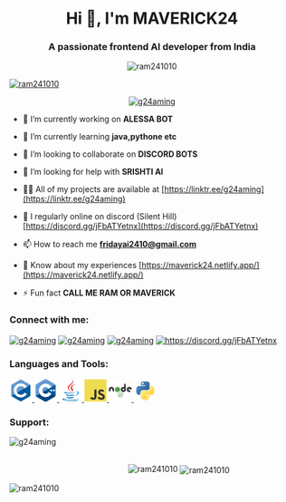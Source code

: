 <h1 align="center">Hi 👋, I'm MAVERICK24</h1>
<h3 align="center">A passionate frontend AI developer from India</h3>

<p align="center"> <img src="https://komarev.com/ghpvc/?username=ram241010&label=Profile%20views&color=0e75b6&style=flat" alt="ram241010" /> </p>

<p align="left"> <a href="https://github.com/ryo-ma/github-profile-trophy"><img src="https://github-profile-trophy.vercel.app/?username=ram241010" alt="ram241010" /></a> </p>

<p align="center"> <a href="https://twitter.com/g24aming" target="blank"><img src="https://img.shields.io/twitter/follow/g24aming?logo=twitter&style=for-the-badge" alt="g24aming" /></a> </p>

<img src="https://media.discordapp.net/attachments/1242875275742543935/1313373884095008808/hacker.gif?ex=674fe63f&is=674e94bf&hm=f3cb4bf4eba9621af5bdb18ce83f91fc2eade96fe06e5b29830245450d5ab241&=&width=652&height=489" width="450px" align="right" alt="">

- 🔭 I’m currently working on **ALESSA BOT**

- 🌱 I’m currently learning **java,pythone etc**

- 👯 I’m looking to collaborate on **DISCORD BOTS**

- 🤝 I’m looking for help with **SRISHTI AI**

- 👨‍💻 All of my projects are available at [https://linktr.ee/g24aming](https://linktr.ee/g24aming)

- 📝 I regularly online on discord (Silent Hill) [https://discord.gg/jFbATYetnx](https://discord.gg/jFbATYetnx)

- 📫 How to reach me **fridayai2410@gmail.com**

- 📄 Know about my experiences [https://maverick24.netlify.app/](https://maverick24.netlify.app/)

- ⚡ Fun fact **CALL ME RAM OR MAVERICK**

<h3 align="left">Connect with me:</h3>
<p align="left">
<a href="https://twitter.com/g24aming" target="blank"><img align="center" src="https://raw.githubusercontent.com/rahuldkjain/github-profile-readme-generator/master/src/images/icons/Social/twitter.svg" alt="g24aming" height="30" width="40" /></a>
<a href="https://instagram.com/g24aming" target="blank"><img align="center" src="https://raw.githubusercontent.com/rahuldkjain/github-profile-readme-generator/master/src/images/icons/Social/instagram.svg" alt="g24aming" height="30" width="40" /></a>
<a href="https://www.youtube.com/c/g24aming" target="blank"><img align="center" src="https://raw.githubusercontent.com/rahuldkjain/github-profile-readme-generator/master/src/images/icons/Social/youtube.svg" alt="g24aming" height="30" width="40" /></a>
<a href="https://discord.gg/https://discord.gg/jFbATYetnx" target="blank"><img align="center" src="https://raw.githubusercontent.com/rahuldkjain/github-profile-readme-generator/master/src/images/icons/Social/discord.svg" alt="https://discord.gg/jFbATYetnx" height="30" width="40" /></a>
</p>

<h3 align="left">Languages and Tools:</h3>
<p align="left"> <a href="https://www.cprogramming.com/" target="_blank" rel="noreferrer"> <img src="https://raw.githubusercontent.com/devicons/devicon/master/icons/c/c-original.svg" alt="c" width="40" height="40"/> </a> <a href="https://www.w3schools.com/cpp/" target="_blank" rel="noreferrer"> <img src="https://raw.githubusercontent.com/devicons/devicon/master/icons/cplusplus/cplusplus-original.svg" alt="cplusplus" width="40" height="40"/> </a> <a href="https://www.java.com" target="_blank" rel="noreferrer"> <img src="https://raw.githubusercontent.com/devicons/devicon/master/icons/java/java-original.svg" alt="java" width="40" height="40"/> </a> <a href="https://developer.mozilla.org/en-US/docs/Web/JavaScript" target="_blank" rel="noreferrer"> <img src="https://raw.githubusercontent.com/devicons/devicon/master/icons/javascript/javascript-original.svg" alt="javascript" width="40" height="40"/> </a> <a href="https://nodejs.org" target="_blank" rel="noreferrer"> <img src="https://raw.githubusercontent.com/devicons/devicon/master/icons/nodejs/nodejs-original-wordmark.svg" alt="nodejs" width="40" height="40"/> </a> <a href="https://www.python.org" target="_blank" rel="noreferrer"> <img src="https://raw.githubusercontent.com/devicons/devicon/master/icons/python/python-original.svg" alt="python" width="40" height="40"/> </a> </p>

<h3 align="left">Support:</h3>
<p><a href="https://www.buymeacoffee.com/g24aming"> <img align="left" src="https://cdn.buymeacoffee.com/buttons/v2/default-yellow.png" height="50" width="210" alt="g24aming" /></a></p><br><br>

<p><img align="left" src="https://github-readme-stats.vercel.app/api/top-langs?username=ram241010&show_icons=true&locale=en&layout=compact" alt="ram241010" /></p>

<p>&nbsp;<img align="center" src="https://github-readme-stats.vercel.app/api?username=ram241010&show_icons=true&locale=en" alt="ram241010" /></p>

<p><img align="center" src="https://github-readme-streak-stats.herokuapp.com/?user=ram241010&" alt="ram241010" /></p>
